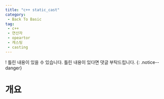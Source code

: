 ```yaml
---
title: "c++ static_cast"
category:
 - Back To Basic
tag:
 - c++
 - 연산자
 - opeartor
 - 캐스팅
 - casting
---
```


! 틀린 내용이 있을 수 있습니다. 틀린 내용이 있다면 댓글 부탁드립니다.
{: .notice--danger}
# 개요

